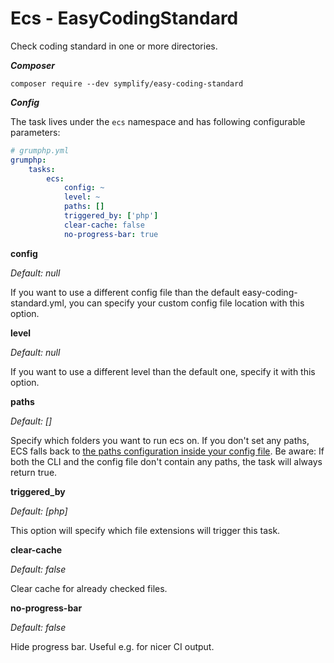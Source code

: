 #  Ecs - EasyCodingStandard

Check coding standard in one or more directories.

***Composer***

```
composer require --dev symplify/easy-coding-standard
```

***Config***

The task lives under the `ecs` namespace and has following configurable parameters:

```yaml
# grumphp.yml
grumphp:
    tasks:
        ecs:
            config: ~
            level: ~
            paths: []
            triggered_by: ['php']
            clear-cache: false
            no-progress-bar: true

```

**config**

*Default: null*

If you want to use a different config file than the default easy-coding-standard.yml, you can specify your custom config file location with this option.


**level**

*Default: null*

If you want to use a different level than the default one, specify it with this option.


**paths**

*Default: []*

Specify which folders you want to run ecs on.
If you don't set any paths, ECS falls back to [the paths configuration inside your config file](https://github.com/symplify/easy-coding-standard#set-paths).
Be aware: If both the CLI and the config file don't contain any paths, the task will always return true.

**triggered_by**

*Default: [php]*

This option will specify which file extensions will trigger this task.


**clear-cache**

*Default: false*

Clear cache for already checked files.


**no-progress-bar**

*Default: false*

Hide progress bar. Useful e.g. for nicer CI output.

